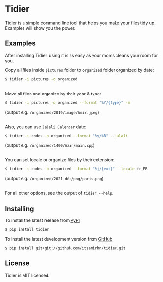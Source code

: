 # Tidier

Tidier is a simple command line tool that helps you make your files tidy up.
Examples will show you the power.

## Examples

After installing Tidier, using it is as easy as your moms cleans your room for you.

Copy all files inside `pictures` folder to `organized` folder organized by date:

```bash
$ tidier -i pictures -o organized
```
\
Move all files and organize by their year & type:
```bash
$ tidier -i pictures -o organized --format "%Y/{type}" -m 
```
(output e.g. `/organized/2019/image/Amir.jpeg`)

\
Also, you can use `Jalali Calendar` date:

```bash
$ tidier -i codes -o organized --format "%y/%B" --jalali
```
(output e.g. `/organized/1400/Azar/main.cpp`)

\
You can set locale or organize files by their extension:

```bash
$ tidier -i codes -o organized --format "%j/{ext}" --locale fr_FR
```
(output e.g. `/organized/2021 déc/png/paris.png`)

\
For all other options, see the output of `tidier --help`.


## Installing

To install the latest release from [PyPI](http://pypi.python.org/pypi/fabtools>)

``` bash
$ pip install tidier
```

To install the latest development version from [GitHub](https://github.com/itsamirhn/Tidier)

``` bash
$ pip install git+git://github.com/itsamirhn/tidier.git
```

## License

Tidier is MIT licensed.